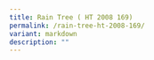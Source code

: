 ```yaml
---
title: Rain Tree ( HT 2008 169)
permalink: /rain-tree-ht-2008-169/
variant: markdown
description: ""
---
```

